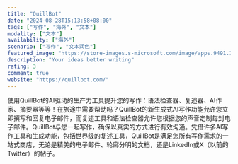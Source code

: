 ```yaml
---
title: "QuillBot"
date: "2024-08-28T15:13:58+08:00"
tags: ["写作", "海外", "文本"]
modality: ["文本"]
availability: ["海外"]
scenario: ["写作", "文本润色"]
featured_image: "https://store-images.s-microsoft.com/image/apps.9491.174c7817-5178-49ef-b42e-528bc792616c.54885689-0a49-4579-b6a1-c609d3110e9e.a9469b89-940a-4480-8d63-2742d59e0bee?mode=scale&h=100&q=90&w=100"
description: "Your ideas better writing"
rating: 3
comment: true
website: "https://quillbot.com/"
---
```


使用QuillBot的AI驱动的生产力工具提升您的写作：语法检查器、复述器、AI作家、摘要器等等！在旅途中需要帮助吗？QuillBot的新生成式AI写作功能允许您立即撰写和回复电子邮件，而复述工具和语法检查器允许您根据您的声音定制每封电子邮件。QuillBot与您一起写作，确保以真实的方式进行有效沟通。凭借许多AI写作工具和生成功能，包括世界级的复述工具，QuillBot是满足您所有写作需求的一站式商店，无论是精美的电子邮件、轮廓分明的文档，还是LinkedIn或X（以前的Twitter）的帖子。